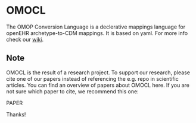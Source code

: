 # OMOCL
The OMOP Conversion Language is a declerative mappings language for openEHR archetype-to-CDM mappings. It is based on yaml.
For more info check our [wiki](https://github.com/SevKohler/OMOCL/wiki).

Note
------

OMOCL is the result of a research project. To support our research, please cite one of our papers instead of referencing
the e.g. repo in scientific articles. You can find an overview of papers about OMOCL here. If you are not sure which paper
to cite, we recommend this one:

PAPER

Thanks!

